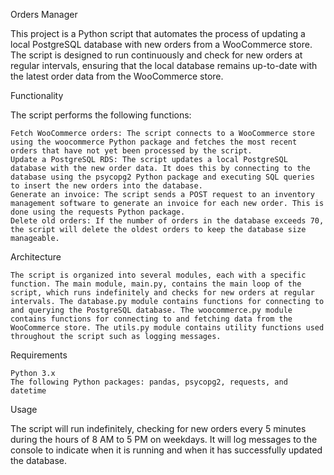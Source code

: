 Orders Manager 

This project is a Python script that automates the process of updating a local PostgreSQL database with new orders from a WooCommerce store. The script is designed to run continuously and check for new orders at regular intervals, ensuring that the local database remains up-to-date with the latest order data from the WooCommerce store.

Functionality

The script performs the following functions:

    Fetch WooCommerce orders: The script connects to a WooCommerce store using the woocommerce Python package and fetches the most recent orders that have not yet been processed by the script.
    Update a PostgreSQL RDS: The script updates a local PostgreSQL database with the new order data. It does this by connecting to the database using the psycopg2 Python package and executing SQL queries to insert the new orders into the database.
    Generate an invoice: The script sends a POST request to an inventory management software to generate an invoice for each new order. This is done using the requests Python package.
    Delete old orders: If the number of orders in the database exceeds 70, the script will delete the oldest orders to keep the database size manageable.

Architecture

    The script is organized into several modules, each with a specific function. The main module, main.py, contains the main loop of the script, which runs indefinitely and checks for new orders at regular intervals. The database.py module contains functions for connecting to and querying the PostgreSQL database. The woocommerce.py module contains functions for connecting to and fetching data from the WooCommerce store. The utils.py module contains utility functions used throughout the script such as logging messages.


Requirements

    Python 3.x
    The following Python packages: pandas, psycopg2, requests, and datetime

Usage

The script will run indefinitely, checking for new orders every 5 minutes during the hours of 8 AM to 5 PM on weekdays. It will log messages to the console to indicate when it is running and when it has successfully updated the database.
